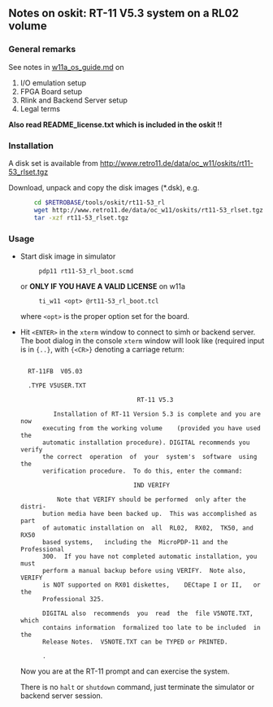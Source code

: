 ## Notes on oskit: RT-11 V5.3 system on a RL02 volume

### General remarks

See notes in [w11a_os_guide.md](../../../doc/w11a_os_guide.md) on
  1. I/O emulation setup
  2. FPGA Board setup
  3. Rlink and Backend Server setup
  4. Legal terms

**Also read README_license.txt which is included in the oskit !!**

### Installation
A disk set is available from
http://www.retro11.de/data/oc_w11/oskits/rt11-53_rlset.tgz

Download, unpack and copy the disk images (*.dsk), e.g.
```bash
       cd $RETROBASE/tools/oskit/rt11-53_rl
       wget http://www.retro11.de/data/oc_w11/oskits/rt11-53_rlset.tgz
       tar -xzf rt11-53_rlset.tgz
```

### Usage

- Start disk image in simulator
  ```
       pdp11 rt11-53_rl_boot.scmd
  ```

  or **ONLY IF YOU HAVE A VALID LICENSE** on w11a
  ```
       ti_w11 <opt> @rt11-53_rl_boot.tcl
  ```

  where `<opt>` is the proper option set for the board.

- Hit `<ENTER>` in the `xterm` window to connect to simh or backend server.
     The boot dialog in the console `xterm` window will look like
     (required input is in `{..}`, with `{<CR>}` denoting a carriage return:
  ```

    RT-11FB  V05.03  

    .TYPE V5USER.TXT

                                  RT-11 V5.3

           Installation of RT-11 Version 5.3 is complete and you are now
        executing from the working volume    (provided you have used the
        automatic installation procedure). DIGITAL recommends you verify
        the correct  operation  of  your  system's  software  using  the
        verification procedure.  To do this, enter the command:

                                 IND VERIFY

            Note that VERIFY should be performed  only after the distri-
        bution media have been backed up.  This was accomplished as part
        of automatic installation on  all  RL02,  RX02,  TK50, and  RX50
        based systems,   including the  MicroPDP-11 and the Professional
        300.  If you have not completed automatic installation, you must
        perform a manual backup before using VERIFY.  Note also,  VERIFY
        is NOT supported on RX01 diskettes,    DECtape I or II,   or the
        Professional 325.

        DIGITAL also  recommends  you  read  the  file V5NOTE.TXT, which
        contains information  formalized too late to be included  in the
        Release Notes.  V5NOTE.TXT can be TYPED or PRINTED.
       
        .
  ```

  Now you are at the RT-11 prompt and can exercise the system.

  There is no `halt` or `shutdown` command, just terminate the 
  simulator or backend server session.
